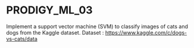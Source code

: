 # PRODIGY_ML_03
Implement a support vector machine (SVM) to classify images of cats and dogs from the Kaggle dataset. Dataset : https://www.kaggle.com/c/dogs-vs-cats/data
